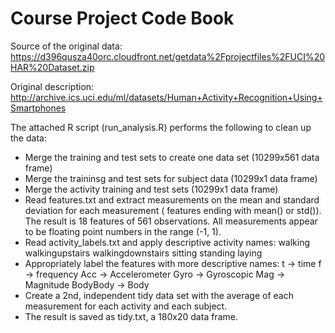 Course Project Code Book
========================

Source of the original data: https://d396qusza40orc.cloudfront.net/getdata%2Fprojectfiles%2FUCI%20HAR%20Dataset.zip

Original description: http://archive.ics.uci.edu/ml/datasets/Human+Activity+Recognition+Using+Smartphones

The attached R script (run_analysis.R) performs the following to clean up the data:

* Merge the training and test sets to create one data set (10299x561 data frame)
* Merge the traininsg and test sets for subject data (10299x1 data frame)
* Merge the activity training and test sets (10299x1 data frame)
* Read features.txt and extract measurements on the mean and standard deviation for each measurement ( features ending with mean() or std()). The result is 18 features of 561 observations. All measurements appear to be floating point numbers in the range (-1, 1).
* Read activity_labels.txt and apply descriptive activity names:
        walking
        walkingupstairs
        walkingdownstairs
        sitting
        standing
        laying
* Appropriately label the features with more descriptive names:
  t -> time
  f -> frequency
  Acc -> Accelerometer
  Gyro -> Gyroscopic
  Mag -> Magnitude
  BodyBody -> Body
* Create a 2nd, independent tidy data set with the average of each measurement for each activity and each subject. 
* The result is saved as tidy.txt, a 180x20 data frame.